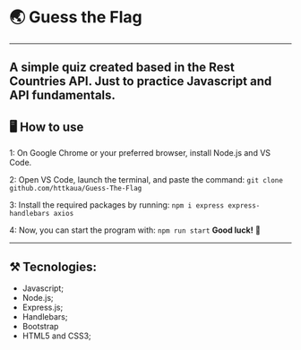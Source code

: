 # 🌏 Guess the Flag
---
A simple quiz created based in the Rest Countries API. 
Just to practice Javascript and API fundamentals.
---

## 🖥 How to use
1: On Google Chrome or your preferred browser, install Node.js and VS Code.

2: Open VS Code, launch the terminal, and paste the command:
`git clone github.com/httkaua/Guess-The-Flag`

3: Install the required packages by running:
`npm i express express-handlebars axios`

4: Now, you can start the program with: 
`npm run start`
**Good luck!** 🚀

---

## ⚒ Tecnologies:
- Javascript;
- Node.js;
- Express.js;
- Handlebars;
- Bootstrap
- HTML5 and CSS3;
